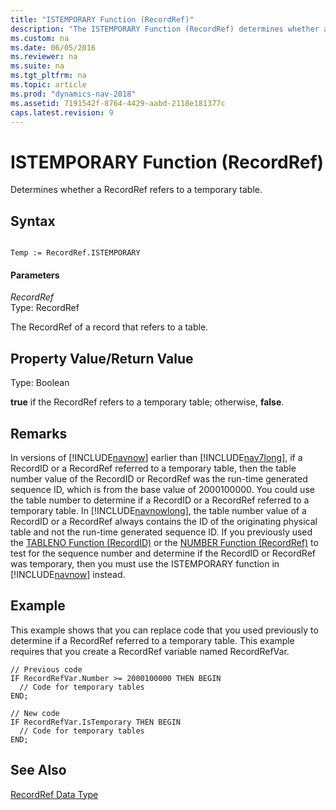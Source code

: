 ```yaml
---
title: "ISTEMPORARY Function (RecordRef)"
description: "The ISTEMPORARY Function (RecordRef) determines whether a RecordRef refers to a temporary table."
ms.custom: na
ms.date: 06/05/2016
ms.reviewer: na
ms.suite: na
ms.tgt_pltfrm: na
ms.topic: article
ms.prod: "dynamics-nav-2018"
ms.assetid: 7191542f-8764-4429-aabd-2118e181377c
caps.latest.revision: 9
---
```

# ISTEMPORARY Function (RecordRef)
Determines whether a RecordRef refers to a temporary table.  
  
## Syntax  
  
```  
  
Temp := RecordRef.ISTEMPORARY  
```  
  
#### Parameters  
 *RecordRef*  
 Type: RecordRef  
  
 The RecordRef of a record that refers to a table.  
  
## Property Value/Return Value  
 Type: Boolean  
  
 **true** if the RecordRef refers to a temporary table; otherwise, **false**.  
  
## Remarks  
 In versions of [!INCLUDE[navnow](includes/navnow_md.md)] earlier than [!INCLUDE[nav7long](includes/nav7long_md.md)], if a RecordID or a RecordRef referred to a temporary table, then the table number value of the RecordID or RecordRef was the run-time generated sequence ID, which is from the base value of 2000100000. You could use the table number to determine if a RecordID or a RecordRef referred to a temporary table. In [!INCLUDE[navnowlong](includes/navnowlong_md.md)], the table number value of a RecordID or a RecordRef always contains the ID of the originating physical table and not the run-time generated sequence ID. If you previously used the [TABLENO Function \(RecordID\)](TABLENO-Function--RecordID-.md) or the [NUMBER Function \(RecordRef\)](NUMBER-Function--RecordRef-.md) to test for the sequence number and determine if the RecordID or RecordRef was temporary, then you must use the ISTEMPORARY function in [!INCLUDE[navnow](includes/navnow_md.md)] instead.  
  
## Example  
 This example shows that you can replace code that you used previously to determine if a RecordRef referred to a temporary table. This example requires that you create a RecordRef variable named RecordRefVar.  
  
```  
// Previous code  
IF RecordRefVar.Number >= 2000100000 THEN BEGIN  
  // Code for temporary tables  
END;  
  
// New code  
IF RecordRefVar.IsTemporary THEN BEGIN  
  // Code for temporary tables  
END;  
```  
  
## See Also  
 [RecordRef Data Type](RecordRef-Data-Type.md)